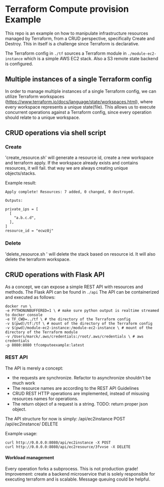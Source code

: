 # Terraform Compute provision Example 
This repo is an example on how to manipulate infrastructure resources managed by Terraform, from a CRUD perspective, specifically Create and Destroy. 
This in itself is a challenge since Terraform is declarative.

The Terraform config in ```./tf``` sources a Terraform module in ```./module-ec2-instance``` which is a simple AWS EC2 stack.
Also a S3 remote state backend is configured.

## Multiple instances of a single Terraform config
In order to manage multiple instances of a single Terraform config, we can utilize Terraform workspaces (https://www.terraform.io/docs/language/state/workspaces.html), where every workspace represents a unique state(file).
This allows us to execute concurrent operations against a Terraform config, since every operation should relate to a unique workspace.

## CRUD operations via shell script

### Create
'create_resource.sh' will generate a resource id, create a new workspace and terraform apply. 
If the workspace already exists and contains resources, it will fail.
that way we are always creating unique objects/stacks.

Example result:

```
Apply complete! Resources: 7 added, 0 changed, 0 destroyed.

Outputs:

private_ips = [
  [
    "a.b.c.d",
  ],
]
resource_id = "ecwz8j"
```

### Delete
'delete_resource.sh <resource id>' will delete the stack based on resource id. 
It will also delete the terraform workspace.

## CRUD operations with Flask API
As a concept, we can expose a simple REST API with resources and methods.
The Flask API can be found in ```./api```
The API can be containerized and executed as follows:

```
docker run \
-e PYTHONUNBUFFERED=1 \ # make sure python output is realtime streamed to docker console
-e TF_CWD=../tf \ # the directory of the Terraform config 
-v $(pwd)/tf:/tf \ # mount of the directory of the Terraform config
-v $(pwd)/module-ec2-instance:/module-ec2-instance \ # mount of the directory of the Terraform module
-v /Users/marck/.aws/credentials:/root/.aws/credentials \ # aws credentials
-p 8080:8080 tfcomputeexample:latest 
```

### REST API
The API is merely a concept:
- the requests are synchronize. Refactor to asynchronize shouldn't be much work
- The resource names are according to the REST API Guidelines
- CRUD REST HTTP operations are implemented, instead of misusing resources names for operations.
- The return object of a request is a string. TODO: return proper json object.


The API structure for now is simply:
/api/ec2instance POST
/api/ec2instance/<id> DELETE

Example usage:

```
curl http://0.0.0.0:8080/api/ec2instance -X POST
curl http://0.0.0.0:8080/api/ec2resource/3fvvse -X DELETE
```

#### Workload management
Every operation forks a subprocess. This is not production grade!
Improvement: create a backend microservice that is solely responsible for executing terraform and is scalable.
Message queuing could be helpful.
